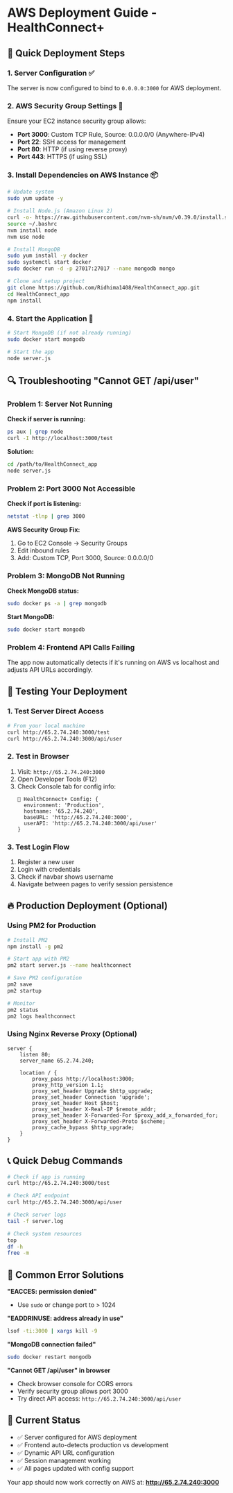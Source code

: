 # AWS Deployment Guide - HealthConnect+

## 🚀 Quick Deployment Steps

### 1. Server Configuration ✅
The server is now configured to bind to `0.0.0.0:3000` for AWS deployment.

### 2. AWS Security Group Settings 🔧
Ensure your EC2 instance security group allows:
- **Port 3000**: Custom TCP Rule, Source: 0.0.0.0/0 (Anywhere-IPv4)
- **Port 22**: SSH access for management
- **Port 80**: HTTP (if using reverse proxy)
- **Port 443**: HTTPS (if using SSL)

### 3. Install Dependencies on AWS Instance 📦
```bash
# Update system
sudo yum update -y

# Install Node.js (Amazon Linux 2)
curl -o- https://raw.githubusercontent.com/nvm-sh/nvm/v0.39.0/install.sh | bash
source ~/.bashrc
nvm install node
nvm use node

# Install MongoDB
sudo yum install -y docker
sudo systemctl start docker
sudo docker run -d -p 27017:27017 --name mongodb mongo

# Clone and setup project
git clone https://github.com/Ridhima1408/HealthConnect_app.git
cd HealthConnect_app
npm install
```

### 4. Start the Application 🎯
```bash
# Start MongoDB (if not already running)
sudo docker start mongodb

# Start the app
node server.js
```

## 🔍 Troubleshooting "Cannot GET /api/user"

### Problem 1: Server Not Running
**Check if server is running:**
```bash
ps aux | grep node
curl -I http://localhost:3000/test
```

**Solution:**
```bash
cd /path/to/HealthConnect_app
node server.js
```

### Problem 2: Port 3000 Not Accessible
**Check if port is listening:**
```bash
netstat -tlnp | grep 3000
```

**AWS Security Group Fix:**
1. Go to EC2 Console → Security Groups
2. Edit inbound rules
3. Add: Custom TCP, Port 3000, Source: 0.0.0.0/0

### Problem 3: MongoDB Not Running
**Check MongoDB status:**
```bash
sudo docker ps -a | grep mongodb
```

**Start MongoDB:**
```bash
sudo docker start mongodb
```

### Problem 4: Frontend API Calls Failing
The app now automatically detects if it's running on AWS vs localhost and adjusts API URLs accordingly.

## 🧪 Testing Your Deployment

### 1. Test Server Direct Access
```bash
# From your local machine
curl http://65.2.74.240:3000/test
curl http://65.2.74.240:3000/api/user
```

### 2. Test in Browser
1. Visit: `http://65.2.74.240:3000`
2. Open Developer Tools (F12)
3. Check Console tab for config info:
   ```
   🔧 HealthConnect+ Config: {
     environment: 'Production',
     hostname: '65.2.74.240', 
     baseURL: 'http://65.2.74.240:3000',
     userAPI: 'http://65.2.74.240:3000/api/user'
   }
   ```

### 3. Test Login Flow
1. Register a new user
2. Login with credentials
3. Check if navbar shows username
4. Navigate between pages to verify session persistence

## 🔥 Production Deployment (Optional)

### Using PM2 for Production
```bash
# Install PM2
npm install -g pm2

# Start app with PM2
pm2 start server.js --name healthconnect

# Save PM2 configuration
pm2 save
pm2 startup

# Monitor
pm2 status
pm2 logs healthconnect
```

### Using Nginx Reverse Proxy (Optional)
```nginx
server {
    listen 80;
    server_name 65.2.74.240;
    
    location / {
        proxy_pass http://localhost:3000;
        proxy_http_version 1.1;
        proxy_set_header Upgrade $http_upgrade;
        proxy_set_header Connection 'upgrade';
        proxy_set_header Host $host;
        proxy_set_header X-Real-IP $remote_addr;
        proxy_set_header X-Forwarded-For $proxy_add_x_forwarded_for;
        proxy_set_header X-Forwarded-Proto $scheme;
        proxy_cache_bypass $http_upgrade;
    }
}
```

## 📞 Quick Debug Commands

```bash
# Check if app is running
curl http://65.2.74.240:3000/test

# Check API endpoint
curl http://65.2.74.240:3000/api/user

# Check server logs
tail -f server.log

# Check system resources  
top
df -h
free -m
```

## 🚨 Common Error Solutions

**"EACCES: permission denied"**
- Use `sudo` or change port to > 1024

**"EADDRINUSE: address already in use"**
```bash
lsof -ti:3000 | xargs kill -9
```

**"MongoDB connection failed"**
```bash
sudo docker restart mongodb
```

**"Cannot GET /api/user" in browser**
- Check browser console for CORS errors
- Verify security group allows port 3000
- Try direct API access: `http://65.2.74.240:3000/api/user`

## 📱 Current Status
- ✅ Server configured for AWS deployment
- ✅ Frontend auto-detects production vs development
- ✅ Dynamic API URL configuration
- ✅ Session management working
- ✅ All pages updated with config support

Your app should now work correctly on AWS at: **http://65.2.74.240:3000**
